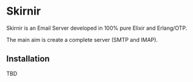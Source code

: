 # Skirnir

Skirnir is an Email Server developed in 100% pure Elixir and Erlang/OTP.

The main aim is create a complete server (SMTP and IMAP).

## Installation

TBD

